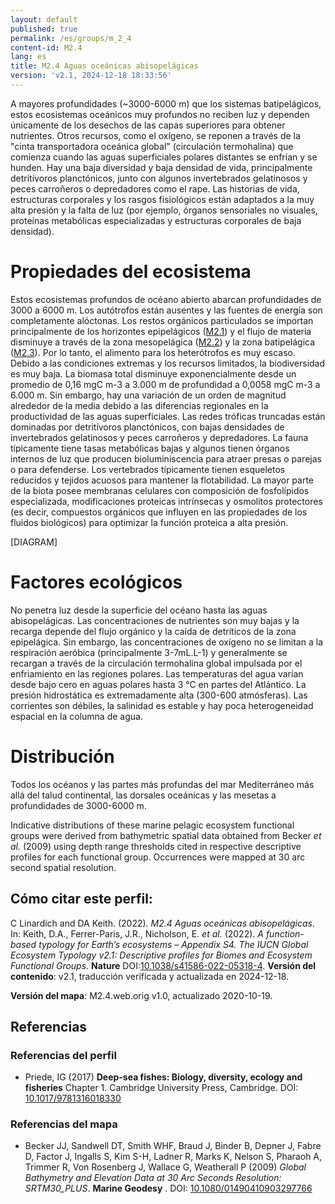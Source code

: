 ```yaml
---
layout: default
published: true
permalink: /es/groups/m_2_4
content-id: M2.4
lang: es
title: M2.4 Aguas oceánicas abisopelágicas
version: 'v2.1, 2024-12-18 18:33:56'
---
```


A mayores profundidades (~3000-6000 m) que los sistemas batipelágicos, estos ecosistemas oceánicos muy profundos no reciben luz y dependen únicamente de los desechos de las capas superiores para obtener nutrientes. Otros recursos, como el oxígeno, se reponen a través de la "cinta transportadora oceánica global" (circulación termohalina) que comienza cuando las aguas superficiales polares distantes se enfrían y se hunden. Hay una baja diversidad y baja densidad de vida, principalmente detritívoros planctónicos, junto con algunos invertebrados gelatinosos y peces carroñeros o depredadores como el rape. Las historias de vida, estructuras corporales y los rasgos fisiológicos están adaptados a la muy alta presión y la falta de luz (por ejemplo, órganos sensoriales no visuales, proteínas metabólicas especializadas y estructuras corporales de baja densidad).

# Propiedades del ecosistema
 
Estos ecosistemas profundos de océano abierto abarcan profundidades de 3000 a 6000 m. Los autótrofos están ausentes y las fuentes de energía son completamente alóctonas. Los restos orgánicos particulados se importan principalmente de los horizontes epipelágicos ([M2.1](/explore/groups/M2.1)) y el flujo de materia disminuye a través de la zona mesopelágica ([M2.2](/explore/groups/M2.2)) y la zona batipelágica ([M2.3](/explore/groups/M2.3)). Por lo tanto, el alimento para los heterótrofos es muy escaso. Debido a las condiciones extremas y los recursos limitados, la biodiversidad es muy baja. La biomasa total disminuye exponencialmente desde un promedio de 0,16 mgC m-3 a 3.000 m de profundidad a 0,0058 mgC m-3 a 6.000 m. Sin embargo, hay una variación de un orden de magnitud alrededor de la media debido a las diferencias regionales en la productividad de las aguas superficiales. Las redes tróficas truncadas están dominadas por detritívoros planctónicos, con bajas densidades de invertebrados gelatinosos y peces carroñeros y depredadores. La fauna típicamente tiene tasas metabólicas bajas y algunos tienen órganos internos de luz que producen bioluminiscencia para atraer presas o parejas o para defenderse. Los vertebrados típicamente tienen esqueletos reducidos y tejidos acuosos para mantener la flotabilidad. La mayor parte de la biota posee membranas celulares con composición de fosfolípidos especializada, modificaciones proteicas intrínsecas y osmolitos protectores (es decir, compuestos orgánicos que influyen en las propiedades de los fluidos biológicos) para optimizar la función proteica a alta presión.

[DIAGRAM]

# Factores ecológicos
 
No penetra luz desde la superficie del océano hasta las aguas abisopelágicas. Las concentraciones de nutrientes son muy bajas y la recarga depende del flujo orgánico y la caída de detríticos de la zona epipelágica. Sin embargo, las concentraciones de oxígeno no se limitan a la respiración aeróbica (principalmente 3-7mL.L-1) y generalmente se recargan a través de la circulación termohalina global impulsada por el enfriamiento en las regiones polares. Las temperaturas del agua varían desde bajo cero en aguas polares hasta 3 °C en partes del Atlántico. La presión hidrostática es extremadamente alta (300-600 atmósferas). Las corrientes son débiles, la salinidad es estable y hay poca heterogeneidad espacial en la columna de agua.
 
# Distribución
 
Todos los océanos y las partes más profundas del mar Mediterráneo más allá del talud continental, las dorsales oceánicas y las mesetas a profundidades de 3000-6000 m.

Indicative distributions of these marine pelagic ecosystem functional groups were derived from bathymetric spatial data obtained from Becker _et al._ (2009) using depth range thresholds cited in respective descriptive profiles for each functional group. Occurrences were mapped at 30 arc second spatial resolution.

## Cómo citar este perfil:

C Linardich and DA Keith. (2022). *M2.4 Aguas oceánicas abisopelágicas*. In: Keith, D.A., Ferrer-Paris, J.R., Nicholson, E. *et al.* (2022). *A function-based typology for Earth’s ecosystems – Appendix S4. The IUCN Global Ecosystem Typology v2.1: Descriptive profiles for Biomes and Ecosystem Functional Groups*. **Nature** DOI:[10.1038/s41586-022-05318-4](https://doi.org/10.1038/s41586-022-05318-4).
**Versión del contenido**: v2.1, traducción verificada y actualizada en 2024-12-18.

**Versión del mapa**: M2.4.web.orig v1.0, actualizado 2020-10-19.

## Referencias

### Referencias del perfil
* Priede, IG  (2017) **Deep-sea fishes: Biology, diversity, ecology and fisheries** Chapter 1. Cambridge University Press, Cambridge. DOI: [10.1017/9781316018330](http://doi.org/10.1017/9781316018330)

### Referencias del mapa
* Becker JJ, Sandwell DT, Smith WHF, Braud J, Binder B, Depner J, Fabre D, Factor J, Ingalls S, Kim S-H, Ladner R, Marks K, Nelson S, Pharaoh A, Trimmer R, Von Rosenberg J, Wallace G, Weatherall P  (2009) *Global Bathymetry and Elevation Data at 30 Arc Seconds Resolution: SRTM30_PLUS*. **Marine Geodesy** . DOI: [10.1080/01490410903297766](http://doi.org/10.1080/01490410903297766)
